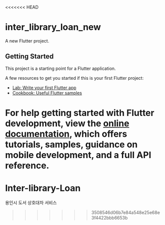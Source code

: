 <<<<<<< HEAD
# inter_library_loan_new

A new Flutter project.

## Getting Started

This project is a starting point for a Flutter application.

A few resources to get you started if this is your first Flutter project:

- [Lab: Write your first Flutter app](https://docs.flutter.dev/get-started/codelab)
- [Cookbook: Useful Flutter samples](https://docs.flutter.dev/cookbook)

For help getting started with Flutter development, view the
[online documentation](https://docs.flutter.dev/), which offers tutorials,
samples, guidance on mobile development, and a full API reference.
=======
# Inter-library-Loan
용인시 도서 상호대차 서비스
>>>>>>> 3508546d06b7e84a548e25e68e3f4422bbb6653b
